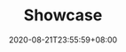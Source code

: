 ---
title: "Showcase"
date: 2020-08-21T23:55:59+08:00
description: My portfolio, repos, works overview page
enableBio: false
---